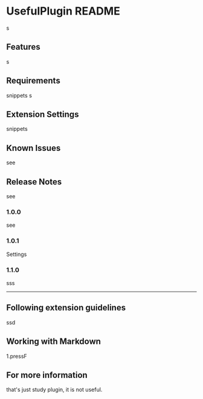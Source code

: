 # UsefulPlugin README
s

## Features
s


## Requirements
snippets
s
## Extension Settings
snippets

## Known Issues


see
## Release Notes
see

### 1.0.0
see


### 1.0.1

Settings

### 1.1.0
sss



---

## Following extension guidelines
ssd


## Working with Markdown
1.pressF

## For more information
that's just study plugin, it is not useful.

